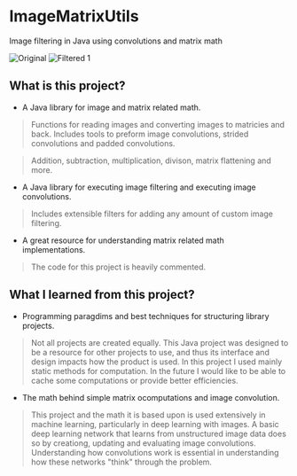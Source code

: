 # ImageMatrixUtils
Image filtering in Java using convolutions and matrix math

![Original](https://i.ibb.co/d0Q3TpR/nut.jpg)
![Filtered 1](https://i.ibb.co/tZFktQk/nut3.png)

## What is this project?
- A Java library for image and matrix related math.
> Functions for reading images and converting images to matricies and back. Includes tools to preform image convolutions, strided convolutions and padded convolutions.

> Addition, subtraction, multiplication, divison, matrix flattening and more.

- A Java library for executing image filtering and executing image convolutions.
> Includes extensible filters for adding any amount of custom image filtering.
- A great resource for understanding matrix related math implementations.
> The code for this project is heavily commented.

## What I learned from this project?
- Programming paragdims and best techniques for structuring library projects.
> Not all projects are created equally. This Java project was designed to be a resource for other projects to use, and thus its interface and design impacts how the product is used. In this project I used mainly static methods for computation. In the future I would like to be able to cache some computations or provide better efficiencies.
- The math behind simple matrix ocomputations and image convolution.
> This project and the math it is based upon is used extensively in machine learning, particularly in deep learning with images. A basic deep learning network that learns from unstructured image data does so by creationg, updating and evaluating image convolutions. Understanding how convolutions work is essential in understanding how these networks "think" through the problem.
